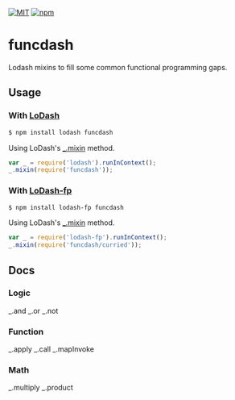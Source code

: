 [![MIT](https://img.shields.io/npm/l/funcdash.svg?style=flat-square)](http://opensource.org/licenses/MIT)
[![npm](https://img.shields.io/npm/v/funcdash.svg?style=flat-square)](https://www.npmjs.com/package/funcdash)

# funcdash


Lodash mixins to fill some common functional programming gaps.

## Usage

### With [LoDash](https://github.com/lodash/lodash)

```bash
$ npm install lodash funcdash
```

Using LoDash's [_.mixin](https://lodash.com/docs#mixin) method.
```js
var _ = require('lodash').runInContext();
_.mixin(require('funcdash'));
```

### With [LoDash-fp](https://github.com/lodash/lodash-fp)

```bash
$ npm install lodash-fp funcdash
```

Using LoDash's [_.mixin](https://lodash.com/docs#mixin) method.
```js
var _ = require('lodash-fp').runInContext();
_.mixin(require('funcdash/curried'));
```

## Docs

### Logic

\_.and \_.or \_.not

### Function

\_.apply \_.call \_.mapInvoke

### Math

\_.multiply \_.product
